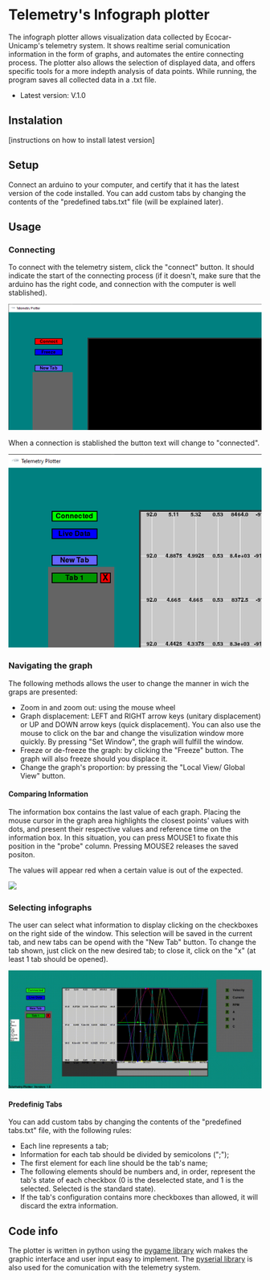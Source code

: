 # Telemetry's Infograph plotter

The infograph plotter allows visualization data collected by Ecocar-Unicamp's telemetry system. It shows realtime serial comunication information in the form of graphs, and automates the entire connecting process. The plotter also allows the selection of displayed data, and offers specific tools for a more indepth analysis of data points. While running, the program saves all collected data in a .txt file.

* Latest version: V.1.0

## Instalation

[instructions on how to install latest version]

## Setup <!-- trocar essa parte quando estabelecer protocolo can -->

Connect an arduino to your computer, and certify that it has the latest version of the code installed.
You can add custom tabs by changing the contents of the "predefined tabs.txt" file (will be explained later).

## Usage

### Connecting

To connect with the telemetry sistem, click the "connect" button. It should indicate the start of the connecting process (if it doesn't, make sure that the arduino has the right code, and connection with the computer is well stablished).

<img src="doc/connect button.png"> <!-- trocar imagem -->

When a connection is stablished the button text will change to "connected".

<img src="doc/connected button1.png"> <!-- trocar imagem -->

### Navigating the graph

The following methods allows the user to change the manner in wich the graps are presented:
* Zoom in and zoom out: using the mouse wheel
* Graph displacement:  LEFT and RIGHT arrow keys (unitary displacement) or UP and DOWN arrow keys (quick displacement). You can also use the mouse to click on the bar and change the visulization window more quickly. By pressing "Set Window", the graph will fulfill the window.
* Freeze or de-freeze the graph: by clicking the "Freeze" button. The graph will also freeze should you displace it. 
* Change the graph's proportion: by pressing the "Local View/ Global View" button.

#### Comparing Information
The information box contains the last value of each graph. Placing the mouse cursor in the graph area highlights the closest points' values with dots, and present their respective values and reference time on the information box. In this situation, you can press MOUSE1 to fixate this position in the "probe" column. Pressing MOUSE2 releases the saved positon.

The values will appear red when a certain value is out of the expected.

<img src="doc/navigating the graph.gif"> <!-- trocar imagem -->

### Selecting infographs

The user can select what information to display clicking on the checkboxes on the right side of the window. This selection will be saved in the current tab, and new tabs can be opend with the "New Tab" button. To change the tab shown, just click on the new desired tab; to close it, click on the "x" (at least 1 tab should be opened). 

<img src="doc/Telemetry-Plotter-2021-08-25-20-31-32.gif"> <!-- trocar imagem -->

#### Predefinig Tabs

You can add custom tabs by changing the contents of the "predefined tabs.txt" file, with the following rules: <!-- imagem -->

* Each line represents a tab;
* Information for each tab should be divided by semicolons (";");
* The first element for each line should be the tab's name;
* The following elements should be numbers and, in order, represent the tab's state of each checkbox (0 is the deselected state, and 1 is the selected. Selected is the standard state). 
* If the tab's configuration contains more checkboxes than allowed, it will discard the extra information.

## Code info

The plotter is written in python using the [pygame library](https://www.pygame.org/news) wich makes the graphic interface and user input easy to implement.
The [pyserial library](https://pyserial.readthedocs.io/en/latest/pyserial.html) is also used for the comunication with the telemetry system.
